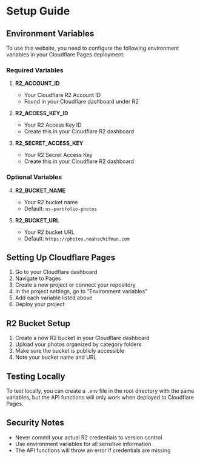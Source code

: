 # Setup Guide

## Environment Variables

To use this website, you need to configure the following environment variables in your Cloudflare Pages deployment:

### Required Variables

1. **R2_ACCOUNT_ID**
   - Your Cloudflare R2 Account ID
   - Found in your Cloudflare dashboard under R2

2. **R2_ACCESS_KEY_ID**
   - Your R2 Access Key ID
   - Create this in your Cloudflare R2 dashboard

3. **R2_SECRET_ACCESS_KEY**
   - Your R2 Secret Access Key
   - Create this in your Cloudflare R2 dashboard

### Optional Variables

4. **R2_BUCKET_NAME**
   - Your R2 bucket name
   - Default: `ns-portfolio-photos`

5. **R2_BUCKET_URL**
   - Your R2 bucket URL
   - Default: `https://photos.noahschifman.com`

## Setting Up Cloudflare Pages

1. Go to your Cloudflare dashboard
2. Navigate to Pages
3. Create a new project or connect your repository
4. In the project settings, go to "Environment variables"
5. Add each variable listed above
6. Deploy your project

## R2 Bucket Setup

1. Create a new R2 bucket in your Cloudflare dashboard
2. Upload your photos organized by category folders
3. Make sure the bucket is publicly accessible
4. Note your bucket name and URL

## Testing Locally

To test locally, you can create a `.env` file in the root directory with the same variables, but the API functions will only work when deployed to Cloudflare Pages.

## Security Notes

- Never commit your actual R2 credentials to version control
- Use environment variables for all sensitive information
- The API functions will throw an error if credentials are missing 